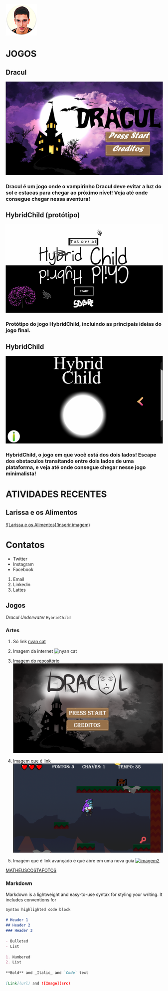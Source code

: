 ![Matheus Costa](https://github.com/maathps/maathps.github.io/blob/master/maathps.png)


# **JOGOS**
## Dracul
<a href="https://www.maathps.github.io/dracul" target="_blank"> ![Dracul](dracul.png) </a>
### Dracul é um jogo onde o vampirinho Dracul deve evitar a luz do sol e estacas para chegar ao próximo nível! Veja até onde consegue chegar nessa aventura!

## HybridChild (protótipo)
<a href="https://www.maathps.github.io/hybidchild-prototype" target="_blank"> ![HybridCHild Protótipo](hcp.png) </a>
### Protótipo do jogo HybridChild, incluindo as principais ideias do jogo final.

## HybridChild
<a href="https://www.maathps.github.io/hybridchild" target="_blank"> ![HybridCHild](hc.png) </a>
### HybridChild, o jogo em que você está dos dois lados! Escape dos obstaculos transitando entre dois lados de uma plataforma, e veja até onde consegue chegar nesse jogo minimalista!


# **ATIVIDADES RECENTES**
## Larissa e os Alimentos
<a href="https:// inserir link " target="_blank"> ![Larissa e os Alimentos](inserir imagem) </a>


# Contatos
- Twitter
- Instagram
- Facebook

1. Email
2. Linkedin
3. Lattes

## Jogos

*Dracul*
_Underwater_
`HybridChild`

### Artes
1. Só link
[nyan cat](https://www.dailydot.com/wp-content/uploads/ca4/63/e6b345906552524c733901c654f9e966.jpg)

2. Imagem da internet
![nyan cat](https://www.dailydot.com/wp-content/uploads/ca4/63/e6b345906552524c733901c654f9e966.jpg)

3. Imagem do repositório
![dracul](https://github.com/maathps/maathps.github.io/blob/master/dracul%201.png)

4. Imagem que é link
[![imagem](https://github.com/maathps/maathps.github.io/blob/master/dracul%202.png)](maathps.github.io/dracul)

5. Imagem que é link avançado e que abre em uma nova guia
<a href="https://www.instagram.com/" target="_blank"> ![imagem2](https://cdn2.iconfinder.com/data/icons/instagram-new/512/instagram-logo-color-512.png) </a>

[MATHEUSCOSTAFOTOS](https://www.instagram.com/matheuscostafotos)

### Markdown

Markdown is a lightweight and easy-to-use syntax for styling your writing. It includes conventions for

```markdown
Syntax highlighted code block

# Header 1
## Header 2
### Header 3

- Bulleted
- List

1. Numbered
2. List

**Bold** and _Italic_ and `Code` text

[Link](url) and ![Image](src)
```
